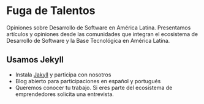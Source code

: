 # Fuga de Talentos

Opiniones sobre Desarrollo de Software en América Latina. Presentamos artículos y opiniones 
desde las comunidades que integran el ecosistema de Desarrollo de Software y la Base Tecnológica
en América Latina. 

## Usamos Jekyll

* Instala [Jakyll](http://jekyllrb.com/) y participa con nosotros
* Blog abierto para participaciones en español y portugués
* Queremos conocer tu trabajo. Si eres parte del ecosistema de emprendedores solicita una entrevista.